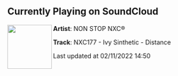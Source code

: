 ## Currently Playing on SoundCloud

[<img align="left" width="100" src="https://i1.sndcdn.com/artworks-UiYwMi39QzcUu10Y-hsbPIg-t500x500.jpg">](https://soundcloud.com/nonstopnxc/nxc177?in=nonstopnxc/sets/nxcep02)

**Artist**: NON STOP NXC® 

**Track**: NXC177 - Ivy Sinthetic - Distance

Last updated at 02/11/2022 14:50
